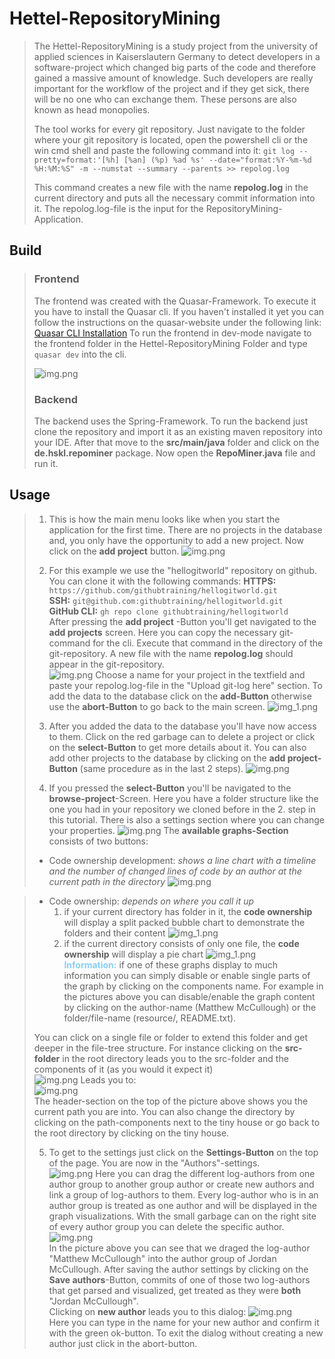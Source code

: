 # Hettel-RepositoryMining
> The Hettel-RepositoryMining is a study project from the university of applied sciences 
> in Kaiserslautern Germany to detect developers
> in a software-project which changed big parts of the code and therefore gained a massive amount of knowledge.
> Such developers are really important for the workflow of the project and if they get sick, there will be no one who can 
> exchange them. These persons are also known as head monopolies.
> 
> The tool works for every git repository. Just navigate to the folder where your git repository is located, open the powershell cli 
> or the win cmd shell and paste the following command into it: 
>``git log --pretty=format:'[%h] [%an] (%p) %ad %s' --date="format:%Y-%m-%d %H:%M:%S" -m --numstat --summary --parents >> repolog.log``
>
> This command creates a new file with the name __repolog.log__ in the current directory and puts all the necessary
> commit information into it. The repolog.log-file is the input for the RepositoryMining-Application.


## Build
>### Frontend
> The frontend was created with the Quasar-Framework. To execute it you have to install the Quasar cli. If you
> haven't installed it yet you can follow the instructions on the quasar-website under the following link:
> [Quasar CLI Installation](https://quasar.dev/quasar-cli/installation)
> To run the frontend in dev-mode navigate to the frontend folder in the Hettel-RepositoryMining Folder and type 
> ``quasar dev`` into the cli.  
> 
> ![img.png](ReadMe_Img/quassar_dev_cmd.png)
> 
> ### Backend
> The backend uses the Spring-Framework. To run the backend just clone the repository and import it as an existing maven repository into your IDE.
> After that move to the __src/main/java__ folder and click on the __de.hskl.repominer__ package. Now open the __RepoMiner.java__
> file and run it. 
> 
> 



## Usage
>1. This is how the main menu looks like when you start the application for the first time.
>There are no projects in the database and, you only have the opportunity to add a new project. 
>Now click on the __add project__ button.
>![img.png](ReadMe_Img/mainScreen.png)
> 
> 
> 2. For this example we use the "hellogitworld" repository on github. You can clone it with the following commands:
> __HTTPS:__ ``https://github.com/githubtraining/hellogitworld.git ``  
> __SSH:__ ``git@github.com:githubtraining/hellogitworld.git``  
> __GitHub CLI:__ ``gh repo clone githubtraining/hellogitworld``  
> After pressing the __add project__ -Button you'll get navigated to the __add projects__ screen. Here you can copy the necessary git-command for the cli. 
> Execute that command in the directory of the git-repository. A new file with the name __repolog.log__ should appear in the git-repository.   
> ![img.png](ReadMe_Img/repolog_created.png)
> Choose a name for your project in the textfield and paste your repolog.log-file in the "Upload git-log here" section. 
> To add the data to the database click on the __add-Button__ otherwise use the __abort-Button__ to go back 
> to the main screen.
> ![img_1.png](ReadMe_Img/addProjectScreen.png)
> 
> 
> 3. After you added the data to the database you'll have now access to them. Click on the red garbage can to delete a 
> project or click on the __select-Button__ to get more details about it. You can also add other projects to the database
> by clicking on the __add project-Button__ (same procedure as in the last 2 steps).
> ![img.png](ReadMe_Img/ProjectsScreen_with_projects_in_db.png)
> 
> 
> 4. If you pressed the __select-Button__ you'll be navigated to the __browse-project__-Screen. Here you have a folder 
> structure like the one you had in your repository we cloned before in the 2. step in this tutorial. There is also a 
> settings section where you can change your properties. 
> ![img.png](ReadMe_Img/browse_project.png)
>  The __available graphs-Section__ consists of two buttons:
>   - Code ownership development: _shows a line chart with a timeline and the number of changed lines of code
>     by an author at the current path in the directory_
>     ![img.png](ReadMe_Img/linechart.png)

>   - Code ownership: _depends on where you call it up_
>       1. if your current directory has folder in it, the __code ownership__ will display a split packed bubble chart
>          to demonstrate the folders and their content
           ![img_1.png](ReadMe_Img/bubblechart.png)
>       2. if the current directory consists of only one file, the __code ownership__ will display a pie chart
>          ![img_1.png](ReadMe_Img/piechart_readme.png)  
> <span style="color:#89cff0">__Information:__</span> if one of these graphs display to much information you can simply 
> disable or enable single parts of the graph by clicking on the components name. For example in the pictures above
> you can disable/enable the graph content by clicking on the author-name (Matthew McCullough) or the folder/file-name
> (resource/, README.txt). 
> 
> You can click on a single file or folder
> to extend this folder and get deeper in the file-tree structure. For instance clicking on the __src-folder__ in the 
> root directory leads you to the src-folder and the components of it (as you would it expect it)  
> ![img.png](ReadMe_Img/clicked_src_folder.png) 
> Leads you to:  
> ![img.png](ReadMe_Img/src_folder_content.png)  
> The header-section on the top of the picture above shows you the current path you are into. You can also change the 
> directory by clicking on the path-components next to the tiny house or go back to the root directory by clicking on 
> the tiny house.
> 
> 5. To get to the settings just click on the __Settings-Button__ on the top of the page. You are now
> in the "Authors"-settings.  
> ![img.png](ReadMe_Img/author_settings.png)
> Here you can drag the different log-authors from one author group to another group author or create new authors and link a group of log-authors
> to them. Every log-author who is in an author group is treated as one author and will be displayed in the graph visualizations.
> With the small garbage can on the right site of every author group you can delete the
> specific author.  
> ![img.png](ReadMe_Img/two_logAuthors_in_one_author_group.png)  
> In the picture above you can see that we draged the log-author "Matthew McCullough" into the author group of
> Jordan McCullough. After saving the author settings by clicking on the __Save authors__-Button, commits of one 
> of those two log-authors that get parsed and visualized, get treated as they 
> were __both__ "Jordan McCullough".  
> Clicking on __new author__ leads you to this dialog:
> ![img.png](ReadMe_Img/new_author_dialog.png)  
> Here you can type in the name for your new author and confirm it with the green ok-button. To exit the dialog without 
> creating a new author just click in the abort-button.
